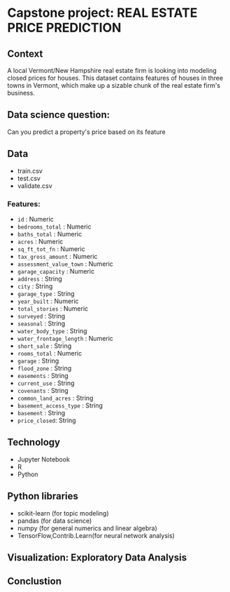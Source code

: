 # Capstone project: REAL ESTATE PRICE PREDICTION

## Context

A local Vermont/New Hampshire real estate firm is looking into modeling closed prices for houses. This dataset contains features of houses in three towns in Vermont, which make up a sizable chunk of the real estate firm's business.

## Data science question:

Can you predict a property's price based on its feature

## Data
* train.csv
* test.csv
* validate.csv

### Features:
* `id` : Numeric
* `bedrooms_total` : Numeric
* `baths_total` : Numeric
* `acres` : Numeric
* `sq_ft_tot_fn` : Numeric
* `tax_gross_amount` : Numeric
* `assessment_value_town` : Numeric
* `garage_capacity` : Numeric
* `address` : String
* `city` : String
* `garage_type` : String
* `year_built` : Numeric
* `total_stories` : Numeric
* `surveyed` : String
* `seasonal` : String
* `water_body_type` : String
* `water_frontage_length` : Numeric
* `short_sale` : String
* `rooms_total` : Numeric
* `garage` : String
* `flood_zone` : String
* `easements` : String
* `current_use` : String
* `covenants` : String
* `common_land_acres` : String
* `basement_access_type` : String
* `basement` : String
* `price_closed`: String

## Technology
* Jupyter Notebook
* R
* Python

## Python libraries
* scikit-learn (for topic modeling)
* pandas (for data science)
* numpy (for general numerics and linear algebra)
* TensorFlow,Contrib.Learn(for neural network analysis)

## Visualization: Exploratory Data Analysis

## Conclustion
